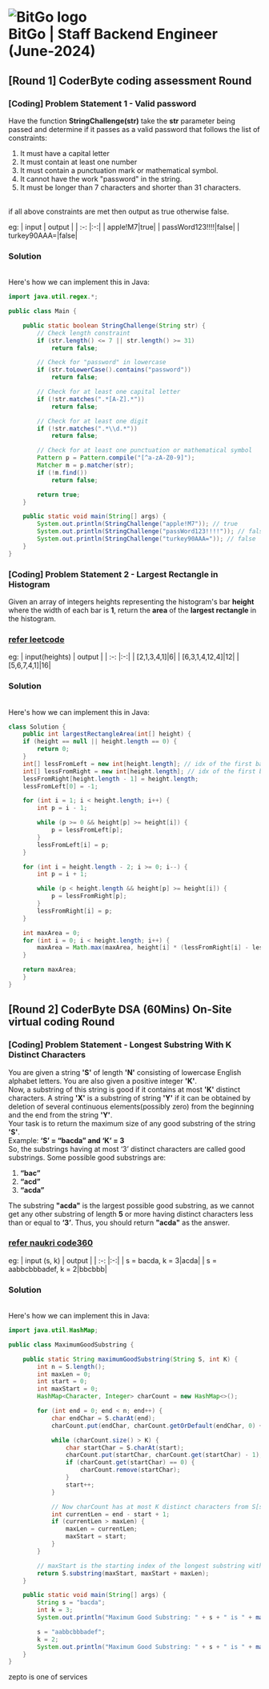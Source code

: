 # ![BitGo logo](https://logowik.com/content/uploads/images/bitgo4658.jpg) <br>BitGo | Staff Backend Engineer (June-2024)

## [Round 1] CoderByte coding assessment Round
### [Coding] Problem Statement 1 - Valid password

Have the function **StringChallenge(str)** take the **str** parameter being passed and determine if it passes as a valid password that follows the list of constraints:
<br>
1. It must have a capital letter
2. It must contain at least one number
3. It must contain a punctuation mark or mathematical symbol.
4. It cannot have the work "password" in the string.
5. It must be longer than 7 characters and shorter than 31 characters.
<br>
if all above constraints are met then output as true otherwise false.

eg:
| input |   output    |
| :-:   |:-:|
| apple!M7|true|
| passWord123!!!!|false|
| turkey90AAA=|false|

### Solution
<br>Here's how we can implement this in Java:

```java
import java.util.regex.*;

public class Main {

    public static boolean StringChallenge(String str) {
        // Check length constraint
        if (str.length() <= 7 || str.length() >= 31)
            return false;

        // Check for "password" in lowercase
        if (str.toLowerCase().contains("password"))
            return false;

        // Check for at least one capital letter
        if (!str.matches(".*[A-Z].*"))
            return false;

        // Check for at least one digit
        if (!str.matches(".*\\d.*"))
            return false;

        // Check for at least one punctuation or mathematical symbol
        Pattern p = Pattern.compile("[^a-zA-Z0-9]");
        Matcher m = p.matcher(str);
        if (!m.find())
            return false;

        return true;
    }

    public static void main(String[] args) {
        System.out.println(StringChallenge("apple!M7")); // true
        System.out.println(StringChallenge("passWord123!!!!")); // false
        System.out.println(StringChallenge("turkey90AAA=")); // false
    }
}
```

### [Coding] Problem Statement 2 - Largest Rectangle in Histogram

Given an array of integers heights representing the histogram's bar **height** where the width of each bar is **1**, return the **area** of the **largest rectangle** in the histogram.
### [refer leetcode](https://leetcode.com/problems/largest-rectangle-in-histogram/description)
eg:
| input(heights) |   output    |
| :-:   |:-:|
| [2,1,3,4,1]|6|
| [6,3,1,4,12,4]|12|
| [5,6,7,4,1]|16|

### Solution
<br>Here's how we can implement this in Java:

```java
class Solution {
    public int largestRectangleArea(int[] height) {
    if (height == null || height.length == 0) {
        return 0;
    }
    int[] lessFromLeft = new int[height.length]; // idx of the first bar the left that is lower than current
    int[] lessFromRight = new int[height.length]; // idx of the first bar the right that is lower than current
    lessFromRight[height.length - 1] = height.length;
    lessFromLeft[0] = -1;

    for (int i = 1; i < height.length; i++) {
        int p = i - 1;

        while (p >= 0 && height[p] >= height[i]) {
            p = lessFromLeft[p];
        }
        lessFromLeft[i] = p;
    }

    for (int i = height.length - 2; i >= 0; i--) {
        int p = i + 1;

        while (p < height.length && height[p] >= height[i]) {
            p = lessFromRight[p];
        }
        lessFromRight[i] = p;
    }

    int maxArea = 0;
    for (int i = 0; i < height.length; i++) {
        maxArea = Math.max(maxArea, height[i] * (lessFromRight[i] - lessFromLeft[i] - 1));
    }

    return maxArea;
    }
}
```


## [Round 2] CoderByte DSA (60Mins) On-Site virtual coding Round
### [Coding] Problem Statement - Longest Substring With K Distinct Characters

You are given a string **'S'** of length **'N'** consisting of lowercase English alphabet letters. You are also given a positive integer **'K'**.
<br>
Now, a substring of this string is good if it contains at most **'K'** distinct characters. A string **'X'** is a substring of string **'Y'** if it can be obtained by deletion of several continuous elements(possibly zero) from the beginning and the end from the string **'Y'**.
<br>
Your task is to return the maximum size of any good substring of the string **'S'**.
<br>
Example:
**‘S’ = “bacda” and ‘K’ = 3**
<br>
So, the substrings having at most ‘3’ distinct characters are called good substrings. Some possible good substrings are:
1. **“bac”**
2. **“acd”**
3. **“acda”**

The substring **"acda"** is the largest possible good substring, as we cannot get any other substring of length **5** or more having distinct characters less than or equal to **‘3’**. Thus, you should return **"acda"** as the answer.
<br>

### [refer naukri code360](https://www.naukri.com/code360/problems/longest-sub-string-with-k-distinct-characters_920521)

eg:
| input (s, k) |   output    |
| :-:   |:-:|
| s = bacda, k = 3|acda|
| s = aabbcbbbadef, k = 2|bbcbbb|

### Solution
<br>Here's how we can implement this in Java:

```java
import java.util.HashMap;

public class MaximumGoodSubstring {

    public static String maximumGoodSubstring(String S, int K) {
        int n = S.length();
        int maxLen = 0;
        int start = 0;
        int maxStart = 0;
        HashMap<Character, Integer> charCount = new HashMap<>();

        for (int end = 0; end < n; end++) {
            char endChar = S.charAt(end);
            charCount.put(endChar, charCount.getOrDefault(endChar, 0) + 1);

            while (charCount.size() > K) {
                char startChar = S.charAt(start);
                charCount.put(startChar, charCount.get(startChar) - 1);
                if (charCount.get(startChar) == 0) {
                    charCount.remove(startChar);
                }
                start++;
            }

            // Now charCount has at most K distinct characters from S[start...end]
            int currentLen = end - start + 1;
            if (currentLen > maxLen) {
                maxLen = currentLen;
                maxStart = start;
            }
        }

        // maxStart is the starting index of the longest substring with at most K distinct characters
        return S.substring(maxStart, maxStart + maxLen);
    }

    public static void main(String[] args) {
        String s = "bacda";
        int k = 3;
        System.out.println("Maximum Good Substring: " + s + " is " + maximumGoodSubstring(s, k)); // Output: acda

        s = "aabbcbbbadef";
        k = 2;
        System.out.println("Maximum Good Substring: " + s + " is " + maximumGoodSubstring(s, k)); // Output: bbcbbb
    }
}
```

zepto is one of services
